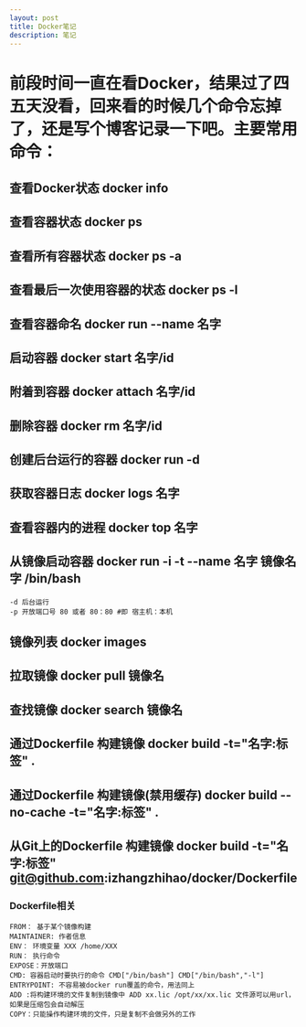 ```yaml
---
layout: post
title: Docker笔记
description: 笔记
---
```

# 前段时间一直在看Docker，结果过了四五天没看，回来看的时候几个命令忘掉了，还是写个博客记录一下吧。主要常用命令：

## 查看Docker状态 docker info

## 查看容器状态 docker ps 

## 查看所有容器状态 docker ps -a

## 查看最后一次使用容器的状态 docker ps -l

## 查看容器命名 docker run --name 名字

## 启动容器 docker start 名字/id

## 附着到容器 docker attach 名字/id

## 删除容器 docker rm 名字/id

## 创建后台运行的容器 docker run -d 

## 获取容器日志 docker logs 名字

## 查看容器内的进程 docker top 名字

## 从镜像启动容器 docker run -i -t --name 名字 镜像名字 /bin/bash

    -d 后台运行
    -p 开放端口号 80 或者 80：80 #即 宿主机：本机

## 镜像列表 docker images

## 拉取镜像 docker pull 镜像名

## 查找镜像 docker search 镜像名

## 通过Dockerfile 构建镜像 docker build -t="名字:标签" .

## 通过Dockerfile 构建镜像(禁用缓存) docker build  --no-cache -t="名字:标签" .

## 从Git上的Dockerfile 构建镜像 docker build -t="名字:标签" git@github.com:izhangzhihao/docker/Dockerfile

### Dockerfile相关

    FROM： 基于某个镜像构建
    MAINTAINER: 作者信息
    ENV： 环境变量 XXX /home/XXX
    RUN： 执行命令
    EXPOSE：开放端口
    CMD: 容器启动时要执行的命令 CMD["/bin/bash"] CMD["/bin/bash","-l"]
    ENTRYPOINT: 不容易被docker run覆盖的命令，用法同上
    ADD :将构建环境的文件复制到镜像中 ADD xx.lic /opt/xx/xx.lic 文件源可以用url，如果是压缩包会自动解压
    COPY：只能操作构建环境的文件，只是复制不会做另外的工作
    

